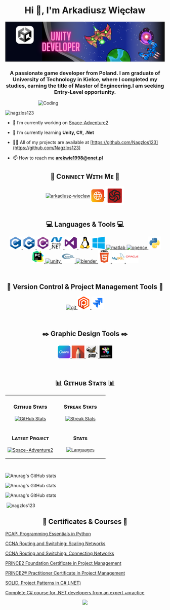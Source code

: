 <h1 align="center">Hi 👋, I'm Arkadiusz Więcław</h1>
<div align="center"> <img src="https://raw.githubusercontent.com/Nagzlos123/Nagzlos123/main/Banner_1.png"> </div>
<h3 align="center">A passionate game developer from Poland. I am graduate of University of Technology in Kielce, where I completed my studies, earning the title of Master of Engineering.I am seeking Entry-Level opportunity.</h3>
<img align="right" alt="Coding" width="400" src="https://media.tenor.com/qJ5evVs-_uUAAAAC/coding.gif">
<br/>

<p align="left"> <img src="https://komarev.com/ghpvc/?username=nagzlos123&label=Profile%20views&color=0e75b6&style=flat" alt="nagzlos123" /> </p>

- 🔭 I’m currently working on [Space-Adventure2](https://github.com/Nagzlos123/Space-Adventure2)

- 🌱 I’m currently learning **Unity, C#, .Net**

- 👨‍💻 All of my projects are available at [https://github.com/Nagzlos123](https://github.com/Nagzlos123)

- 📫 How to reach me **arekwie1998@onet.pl**


<h2 align="center">🤝 Cᴏɴɴᴇᴄᴛ Wɪᴛʜ Mᴇ 🤝 </h2>
<div align="center">
<a href="https://linkedin.com/in/arkadiusz-wieclaw" target="blank">
  <img align="center" src="https://raw.githubusercontent.com/rahuldkjain/github-profile-readme-generator/master/src/images/icons/Social/linked-in-alt.svg" alt="arkadiusz-wieclaw" height="50" width="50" /></a>
<a href="https://arekwie1998.wixsite.com/my-portfolio" target="blank">
  <img align="center" src="https://github.com/Nagzlos123/Nagzlos123/blob/main/Icons/Website2.png" alt="arkadiusz-wieclaw-website" height="40" width="40" />
</a>
<a href="https://www.codewars.com/users/Nagzlos123" target="blank">
  <img align="center" src="https://github.com/Nagzlos123/Nagzlos123/blob/main/Icons/codewars.png" alt="codewars" height="60" width="60" />
</a>
</div>
<br/>


<h2 align="center">💻 Languages & Tools 💻 </h2>
<p align="center"> <a href="https://www.cprogramming.com/" target="_blank" rel="noreferrer"> <img src="https://raw.githubusercontent.com/devicons/devicon/master/icons/c/c-original.svg" alt="c" width="40" height="40"/> </a> <a href="https://www.w3schools.com/cpp/" target="_blank" rel="noreferrer"> <img src="https://raw.githubusercontent.com/devicons/devicon/master/icons/cplusplus/cplusplus-original.svg" alt="cplusplus" width="40" height="40"/> </a> <a href="https://www.w3schools.com/cs/" target="_blank" rel="noreferrer"> <img src="https://raw.githubusercontent.com/devicons/devicon/master/icons/csharp/csharp-original.svg" alt="csharp" width="40" height="40"/> </a> <a href="https://dotnet.microsoft.com/" target="_blank" rel="noreferrer"> <img src="https://raw.githubusercontent.com/devicons/devicon/master/icons/dot-net/dot-net-original-wordmark.svg" alt="dotnet" width="40" height="40"/> </a> </a> <a href="https://visualstudio.microsoft.com/pl/" target="_blank" rel="noreferrer"> <img src="https://github.com/Nagzlos123/Nagzlos123/blob/main/Icons/Visual%20Studio.png" alt="visualstudio" width="40" height="40"/> </a>  <a href="https://www.linux.org/" target="_blank" rel="noreferrer"> <img src="https://raw.githubusercontent.com/devicons/devicon/master/icons/linux/linux-original.svg" alt="linux" width="40" height="40"/> </a> </a> <a href="https://www.microsoft.com/pl-pl/software-download/windows10%20" target="_blank" rel="noreferrer"> <img src="https://github.com/Nagzlos123/Nagzlos123/blob/main/Icons/Windows%20.png" alt="windows" width="40" height="40"/> </a> <a href="https://www.mathworks.com/" target="_blank" rel="noreferrer"> <img src="https://upload.wikimedia.org/wikipedia/commons/2/21/Matlab_Logo.png" alt="matlab" width="40" height="40"/> </a> <a href="https://opencv.org/" target="_blank" rel="noreferrer"> <img src="https://www.vectorlogo.zone/logos/opencv/opencv-icon.svg" alt="opencv" width="40" height="40"/> </a> <a href="https://www.python.org" target="_blank" rel="noreferrer"> <img src="https://raw.githubusercontent.com/devicons/devicon/master/icons/python/python-original.svg" alt="python" width="40" height="40"/> </a> </a> <a href="https://www.jetbrains.com/pycharm/" target="_blank" rel="noreferrer"> <img src="https://github.com/Nagzlos123/Nagzlos123/blob/main/Icons/PyCharm.png" alt="pycharm" width="40" height="40"/> </a> <a href="https://unity.com/" target="_blank" rel="noreferrer"> <img src="https://www.vectorlogo.zone/logos/unity3d/unity3d-icon.svg" alt="unity" width="40" height="40"/> </a> </a> <a href="https://www.opengl.org/" target="_blank" rel="noreferrer"> <img src="https://github.com/Nagzlos123/Nagzlos123/blob/main/Icons/OpenGL.png" alt="opengl" width="40" height="40"/> </a> <a href="https://www.blender.org/" target="_blank" rel="noreferrer"> <img src="https://download.blender.org/branding/community/blender_community_badge_white.svg" alt="blender" width="40" height="40"/> </a> <a href="https://www.w3.org/html/" target="_blank" rel="noreferrer"> <img src="https://raw.githubusercontent.com/devicons/devicon/master/icons/html5/html5-original-wordmark.svg" alt="html5" width="40" height="40"/> </a> <a href="https://www.mysql.com/" target="_blank" rel="noreferrer"> <img src="https://raw.githubusercontent.com/devicons/devicon/master/icons/mysql/mysql-original-wordmark.svg" alt="mysql" width="40" height="40"/> </a> <a href="https://www.oracle.com/" target="_blank" rel="noreferrer"> <img src="https://raw.githubusercontent.com/devicons/devicon/master/icons/oracle/oracle-original.svg" alt="oracle" width="40" height="40"/> </a>
</p>
<br/>

<h2 align="center">🔔 Version Control & Project Management Tools 🔔 </h2>
<p align="center"> <a href="https://git-scm.com/" target="_blank" rel="noreferrer"> <img src="https://www.vectorlogo.zone/logos/git-scm/git-scm-icon.svg" alt="git" width="40" height="40"/> </a> <a href="https://www.plasticscm.com/" target="_blank" rel="noreferrer"> <img src="https://github.com/Nagzlos123/Nagzlos123/blob/main/Icons/Plastic-Scm.png" alt="plastic" width="40" height="40"/> </a> <a href="https://www.atlassian.com/pl/software/jira" target="_blank" rel="noreferrer"> <img src="https://github.com/Nagzlos123/Nagzlos123/blob/main/Icons/Jira.png" alt="jira" width="40" height="40"/> </a> </p>
<br/>

<h2 align="center">✒️ Graphic Design Tools ✒️ </h2>
<p align="center"> <a href="https://www.canva.com/" target="_blank" rel="noreferrer"> <img src="https://github.com/Nagzlos123/Nagzlos123/blob/main/Icons/Canva_icon.png" alt="canva" width="40" height="40"/> </a> <a href="https://www.sketchbook.com/" target="_blank" rel="noreferrer"> <img src="https://github.com/Nagzlos123/Nagzlos123/blob/main/Icons/SketchBook_icon.png" alt="sketchbook" width="40" height="40"/> </a> <a href="https://www.gimp.org/" target="_blank" rel="noreferrer"> <img src="https://github.com/Nagzlos123/Nagzlos123/blob/main/Icons/Gimp_icon.png" alt="gimp" width="40" height="40"/> </a> </a> <a href="https://wacom.pl/" target="_blank" rel="noreferrer"> <img src="https://github.com/Nagzlos123/Nagzlos123/blob/main/Icons/Wacom_icon.png" alt="wacom" width="40" height="40"/> </a> 
</p>
<br/>

<!--Github stats Table--> 
<h2 align="center">📊 Gɪᴛʜᴜʙ Sᴛᴀᴛs 📊</h2>
<table width="100%">
  <tr>
      <td width="50%">
        <h3 align="center"><strong>Gɪᴛʜᴜʙ Sᴛᴀᴛs</strong></h3>
        <p align="center">
          <a href="https://github.com/Nagzlos123">
            <img align="center" src="https://github-readme-stats.vercel.app/api?username=Nagzlos123&count_private=true&show_icons=true&theme=nightowl&bg_color=0,000000,441350&title_color=c56a90&text_color=ffffff&rank_icon=github&hide=prs,issues,contribs&show=reviews,prs_merged,prs_merged_percentage" alt="GitHub Stats" />
          </a>
        </p>
      </td>
      <td width="50%">
        <h3 align="center"><strong>Sᴛʀᴇᴀᴋ Sᴛᴀᴛs</strong></h3>
        <p align="center">
          <a href="https://github.com/Nagzlos123">
            <img align="center" src="https://streak-stats.demolab.com?user=Nagzlos123&theme=nightowl&background=0,000000,441350&fire=ffeb95&ring=ffeb95&sideNums=ffffff&sideLabels=ffffff&dates=c56a90&currStreakNum=ffffff" alt="Streak Stats" />
          </a>
      </p>
    </td>
  <tr>
    <td width="50%">
      <h3 align="center"><strong>Lᴀᴛᴇsᴛ Pʀᴏᴊᴇᴄᴛ</strong></h3>
      <p align="center">
        <a href="https://github.com/Nagzlos123/Space-Adventure2">
          <img align="center" width="470" src="https://github-readme-stats.vercel.app/api/pin/?username=Nagzlos123&repo=Space-Adventure2&theme=nightowl&show_owner=true&bg_color=0,000000,441350&title_color=c56a90&text_color=ffffff" alt="Space-Adventure2" />
        </a>
      </p>
    </td>
        <td width="50%">
      <h3 align="center"><strong> Sᴛᴀᴛs</strong></h3>
      <p align="center">
        <a href="https://github.com/Nagzlos123">
          <img align="center" width="420" src="https://github-readme-stats.vercel.app/api/top-langs/?username=Nagzlos123&layout=compact&&theme=nightowl&show_owner=true&bg_color=0,000000,441350&title_color=c56a90&text_color=ffffff" alt="Languages" />
        </a>
      </p>
    </td>
  </tr>
</table>
<br />


![Anurag's GitHub stats](https://github-readme-stats.vercel.app/api?username=anuraghazra&hide=contribs,prs)

![Anurag's GitHub stats](https://github-readme-stats.vercel.app/api?username=anuraghazra&show=reviews,discussions_started,discussions_answered,prs_merged,prs_merged_percentage)

![Anurag's GitHub stats](https://github-readme-stats.vercel.app/api?username=anuraghazra&show_icons=true)

<p>&nbsp;<img align="center" src="https://github-readme-stats.vercel.app/api?username=nagzlos123&show_icons=true&locale=en" alt="nagzlos123" /></p>



<h2 align="center">📜 Certificates & Courses 📜 </h2>
<p align="left"><a href="https://drive.google.com/file/d/1hvfB8TxRC2qD1W7hSiQ5TZ25fKPCQsY8/view?usp=sharing" target="_blank" rel="noreferrer">PCAP: Programming Essentials in Python </a></p>
<p align="left"><a href="https://drive.google.com/file/d/1jQ5OyFEJQdAf4qfheSM4PbI0xgTtN2dF/view?usp=sharing" target="_blank" rel="noreferrer">CCNA Routing and Switching: Scaling Networks </a></p>
<p align="left"><a href="https://drive.google.com/file/d/1YlZ0Q10dqmm49g7iL152PQx7G2-VYu9U/view?usp=sharing" target="_blank" rel="noreferrer">CCNA Routing and Switching: Connecting Networks </a></p>
<p align="left"><a href="https://drive.google.com/file/d/1t-s1VleP-p1SZs6zjQ6H6PIrE_UB2n2-/view" target="_blank" rel="noreferrer">PRINCE2 Foundation Certificate in Project Management </a></p>
<p align="left"><a href="https://drive.google.com/file/d/1HGP8tQG314QTFj6P-u0nWn7lNndMjwng/view" target="_blank" rel="noreferrer">PRINCE2® Practitioner Certificate in  Project Management </a></p>
<p align="left"><a href="https://www.udemy.com/certificate/UC-32a3849a-e9cd-4d8d-860f-2fe17ae56465/" target="_blank" rel="noreferrer">SOLID, Project Patterns in C# (.NET) </a></p>
<p align="left"><a href="https://www.udemy.com/certificate/UC-67768b15-b35f-466a-9084-8c762e21c329/?utm_campaign=email&utm_medium=email&utm_source=sendgrid.com" target="_blank" rel="noreferrer">Complete C# course for .NET developers from an expert +practice </a></p>



<!--Footer--> 
<p align="center">
  <img src="https://capsule-render.vercel.app/api?type=waving&color=gradient&height=85&width=100&section=footer"/>
</p>

